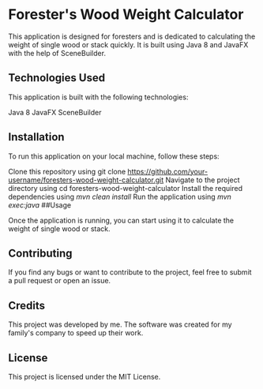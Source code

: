 # Forester's Wood Weight Calculator

This application is designed for foresters and is dedicated to calculating the weight of single wood or stack quickly. It is built using Java 8 and JavaFX with the help of SceneBuilder.
## Technologies Used

This application is built with the following technologies:

Java 8
JavaFX
SceneBuilder
## Installation

To run this application on your local machine, follow these steps:

Clone this repository using git clone https://github.com/your-username/foresters-wood-weight-calculator.git
Navigate to the project directory using cd foresters-wood-weight-calculator
Install the required dependencies using *mvn clean install*
Run the application using *mvn exec:java*
##Usage

Once the application is running, you can start using it to calculate the weight of single wood or stack.

## Contributing

If you find any bugs or want to contribute to the project, feel free to submit a pull request or open an issue.

## Credits

This project was developed by me. The software was created for my family's company to speed up their work.

## License

This project is licensed under the MIT License.
